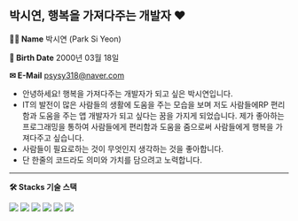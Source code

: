 ## 박시연, 행복을 가져다주는 개발자 ❤

**👩🏻 Name**
 박시연 (Park Si Yeon)

**📆 Birth Date**
2000년 03월 18일

**✉ E-Mail**
 psysy318@naver.com

* 안녕하세요! 행복을 가져다주는 개발자가 되고 싶은 박시연입니다.
* IT의 발전이 많은 사람들의 생활에 도움을 주는 모습을 보며 저도 사람들에RP 편리함과 도움을 주는 앱 개발자가 되고 싶다는 꿈을 가지게 되었습니다. 제가 좋아하는 프로그래밍을 통하여 사람들에게 편리함과 도움을 줌으로써 사람들에게 행복을 가져다주고 싶습니다.
* 사람들이 필요로하는 것이 무엇인지 생각하는 것을 좋아합니다.
* 단 한줄의 코드라도 의미와 가치를 담으려고 노력합니다.

- - -

**🛠 Stacks 기술 스택**
<div align=left> 
<img src="https://img.shields.io/badge/java-007396?style=for-the-badge&logo=java&logoColor=white">
<img src="https://img.shields.io/badge/firebase-FFCA28?style=for-the-badge&logo=firebase&logoColor=white">
<img src="https://img.shields.io/badge/python-3776AB?style=for-the-badge&logo=python&logoColor=white">
<img src="https://img.shields.io/badge/github-181717?style=for-the-badge&logo=github&logoColor=white">
<img src="https://img.shields.io/badge/kotlin-7F52FF?style=for-the-badge&logo=kotlin&logoColor=white">
<img src="https://img.shields.io/badge/c-A8B9CC?style=for-the-badge&logo=c&logoColor=white">
<br>
</div>
